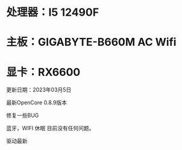 # 处理器：I5 12490F

# 主板：GIGABYTE-B660M AC Wifi

# 显卡：RX6600

更新日期：2023年03月5日

最新OpenCore 0.8.9版本

修复一些BUG

蓝牙，WIFI 休眠  目前没有任何问题。

驱动最新